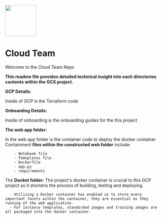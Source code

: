 <img src="https://github.com/jethall1/breaking-captcha/blob/Cloud_Dev/Teams_T2_2022/Cloud_Dev/cloud_logo.png?raw=true" width="100" height="100">
<h1>Cloud Team</h1>
<p>Welcome to the Cloud Team Repo</p>
    
**This readme file provides detailed technical insight into each directories contents within the GCS project.** 



**GCP Details:** 
<p>Inside of GCP is the Terraform code



</p>

**Onboarding Details:**
<p>Inside of onboarding is the onboarding guides for the this project
</p>


**The web app folder:**
<p>In the web app folder is the container code to deploy the docker container
    Containment <strong>files within the constructed web folder</strong> include:

        - Notebook file
        - Temnplates file
        - Dockerfile
        - app.py 
        - requirements
        
</p>
<p> The <strong>Docket folder:</strong>  
      The project's docker container is crucial to this GCP project as it shortens the process of building, testing and deploying.
    
      - Utilizing a Docker container has enabled us to store every important facets within the container, they are essential as they running of the web application. 
      - For instance templates, standarded images and training images are all packaged into the docker container. 
</p>
    
